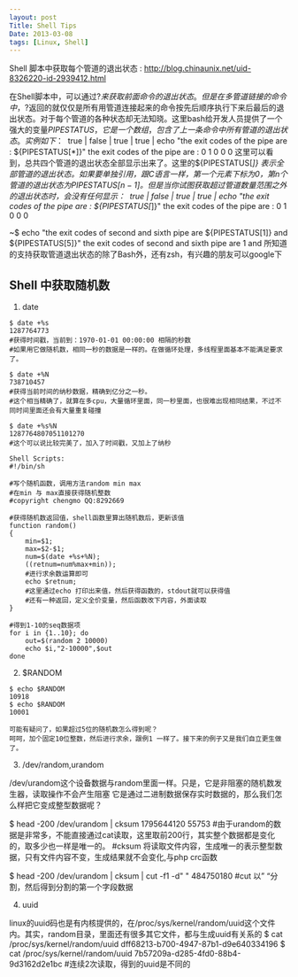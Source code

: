 ```yaml
---
layout: post
Title: Shell Tips
Date: 2013-03-08
tags: [Linux, Shell]
---
```


Shell 脚本中获取每个管道的退出状态  :
http://blog.chinaunix.net/uid-8326220-id-2939412.html

在Shell脚本中，可以通过$?来获取前面命令的退出状态。但是在多管道链接的命令中，$?返回的就仅仅是所有用管道连接起来的命令按先后顺序执行下来后最后的退出状态。对于每个管道的各种状态却无法知晓。这里bash给开发人员提供了一个强大的变量$PIPESTATUS，它是一个数组，包含了上一条命令中所有管道的退出状态。实例如下：
~$ true | false | true | true | echo "the exit codes of the pipe are :
${PIPESTATUS[*]}"
the exit codes of the pipe are : 0 1 0 0 0
这里可以看到，总共四个管道的退出状态全部显示出来了。这里的${PIPESTATUS[*]}
表示全部管道的退出状态。如果要单独引用，跟C语言一样，第一个元素下标为0，第n个管道的退出状态为${PIPESTATUS[n-1]}。但是当你试图获取超过管道数量范围之外的退出状态时，会没有任何显示：
~$ true | false | true | true | echo "the exit codes of the pipe are
: ${PIPESTATUS[*]}"
the exit codes of the pipe are : 0 1 0 0 0

~$ echo "the exit codes of second and sixth pipe are ${PIPESTATUS[1]}
and ${PIPESTATUS[5]}"
the exit codes of second and sixth pipe are 1 and
所知道的支持获取管道退出状态的除了Bash外，还有zsh，有兴趣的朋友可以google下


Shell 中获取随机数
---
1. date
```
$ date +%s
1287764773
#获得时间戳，当前到：1970-01-01 00:00:00 相隔的秒数
#如果用它做随机数，相同一秒的数据是一样的。在做循环处理，多线程里面基本不能满足要求了。
 
$ date +%N
738710457
#获得当前时间的纳秒数据，精确到亿分之一秒。
#这个相当精确了，就算在多cpu，大量循环里面，同一秒里面，也很难出现相同结果，不过不同时间里面还会有大量重复碰撞
 
$ date +%s%N
1287764807051101270
#这个可以说比较完美了，加入了时间戳，又加上了纳秒

Shell Scripts:
#!/bin/sh

#写个随机函数，调用方法random min max
#在min 与 max直接获得随机整数
#copyright chengmo QQ:8292669

#获得随机数返回值，shell函数里算出随机数后，更新该值
function random()
{
	min=$1;
	max=$2-$1;
	num=$(date +%s+%N);
	((retnum=num%max+min));
	#进行求余数运算即可
	echo $retnum;
	#这里通过echo 打印出来值，然后获得函数的，stdout就可以获得值
	#还有一种返回，定义全价变量，然后函数改下内容，外面读取
}

#得到1-10的seq数据项
for i in {1..10}; do
	out=$(random 2 10000)
	echo $i,"2-10000",$out
done
```

2. $RANDOM
```
$ echo $RANDOM
10918
$ echo $RANDOM
10001

可能有疑问了，如果超过5位的随机数怎么得到呢？
呵呵，加个固定10位整数，然后进行求余，跟例1 一样了。接下来的例子又是我们自立更生做了。
```

3. /dev/random,urandom

/dev/urandom这个设备数据与random里面一样。只是，它是非阻塞的随机数发生器，读取操作不会产生阻塞
它是通过二进制数据保存实时数据的，那么我们怎么样把它变成整型数据呢？

$ head -200 /dev/urandom | cksum
1795644120 55753
#由于urandom的数据是非常多，不能直接通过cat读取，这里取前200行，其实整个数据都是变化的，取多少也一样是唯一的。
#cksum 将读取文件内容，生成唯一的表示整型数据，只有文件内容不变，生成结果就不会变化,与php crc函数

$ head -200 /dev/urandom | cksum | cut -f1 -d" "
484750180
#cut 以” “分割，然后得到分割的第一个字段数据

4. uuid

linux的uuid码也是有内核提供的，在/proc/sys/kernel/random/uuid这个文件内。其实，random目录，里面还有很多其它文件，都与生成uuid有关系的
$ cat /proc/sys/kernel/random/uuid
dff68213-b700-4947-87b1-d9e640334196
$ cat /proc/sys/kernel/random/uuid
7b57209a-d285-4fd0-88b4-9d3162d2e1bc
#连续2次读取，得到的uuid是不同的
